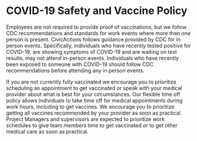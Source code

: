 # COVID-19 Safety and Vaccine Policy

Employees are not required to provide proof of vaccinations, but we follow CDC recommendations and standards for work events where more than one person is present. CivicActions follows guidance provided by CDC for in person events. Specifically, individuals who have recently tested positive for COVID-19, are showing symptoms of COVID-19 and are waiting on test results, may not attend in-person events. Individuals who have recently been exposed to someone with COVID-19 should follow CDC recommendations before attending any in person events.

If you are not currently fully vaccinated we encourage you to prioritize scheduling an appointment to get vaccinated or speak with your medical provider about what is best for your circumstances. Our flexible time off policy allows individuals to take time off for medical appointments during work hours, including to get vaccines. We encourage you to prioritize getting all vaccines recommended by your provider as soon as practical. Project Managers and supervisors are expected to prioritize work schedules to give team members time to get vaccinated or to get other medical care as soon as practical.
